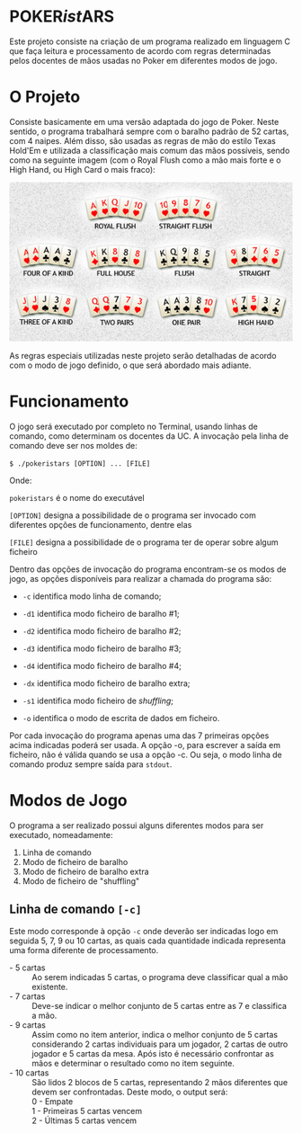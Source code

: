 # POKER<i>ist</i>ARS

Este projeto consiste na criação de um programa realizado em linguagem C que faça leitura e processamento de acordo com regras determinadas pelos docentes de mãos usadas no Poker em diferentes modos de jogo.

# O Projeto

Consiste basicamente em uma versão adaptada do jogo de Poker. Neste sentido, o programa trabalhará sempre com o baralho padrão de 52 cartas, com 4 naipes. Além disso, são usadas as regras de mão do estilo Texas Hold'Em e utilizada a classificação mais comum das mãos possíveis, sendo como na seguinte imagem (com o Royal Flush como a mão mais forte e o High Hand, ou High Card o mais fraco):

![Classificação das Mãos](images/pokerhands.jpg)

As regras especiais utilizadas neste projeto serão detalhadas de acordo com o modo de jogo definido, o que será abordado mais adiante.

# Funcionamento

O jogo será executado por completo no Terminal, usando linhas de comando, como determinam os docentes da UC. A invocação pela linha de comando deve ser nos moldes de:

```$ ./pokeristars [OPTION] ... [FILE]```

Onde:

```pokeristars``` é o nome do executável

```[OPTION]``` designa a possibilidade de o programa ser invocado com diferentes opções de funcionamento, dentre elas

```[FILE]``` designa a possibilidade de o programa ter de operar sobre algum ficheiro

Dentro das opções de invocação do programa encontram-se os modos de jogo, as opções disponíveis para realizar a chamada do programa são:

- ```-c``` identifica modo linha de comando;

- ```-d1``` identifica modo ficheiro de baralho #1;

- ```-d2``` identifica modo ficheiro de baralho #2;

- ```-d3``` identifica modo ficheiro de baralho #3;

- ```-d4``` identifica modo ficheiro de baralho #4;

- ```-dx``` identifica modo ficheiro de baralho extra;

- ```-s1``` identifica modo ficheiro de <i>shuffling</i>;

- ```-o``` identifica o modo de escrita de dados em ficheiro.

Por cada invocação do programa apenas uma das 7 primeiras opções acima indicadas poderá ser usada. A opção -o, para escrever a saı́da em ficheiro, não é válida quando se usa a opção -c. Ou seja, o modo linha de comando produz sempre saı́da para ```stdout```.

# Modos de Jogo

O programa a ser realizado possui alguns diferentes modos para ser executado, nomeadamente:

1. Linha de comando
2. Modo de ficheiro de baralho
3. Modo de ficheiro de baralho extra
4. Modo de ficheiro de "shuffling"

## Linha de comando ```[-c]```

Este modo corresponde à opção ```-c``` onde deverão ser indicadas logo em seguida 5, 7, 9 ou 10 cartas, as quais cada quantidade indicada representa uma forma diferente de processamento.

<dl>
    <dt>- 5 cartas</dt>
	<dd> Ao serem indicadas 5 cartas, o programa deve classificar qual a mão existente.
	</dd>
    <dt>- 7 cartas</dt>
        <dd> Deve-se indicar o melhor conjunto de 5 cartas entre as 7 e classifica a mão.
	</dd>
    <dt>- 9 cartas</dt>
        <dd> Assim como no item anterior, indica o melhor conjunto de 5 cartas considerando 2 cartas individuais para um jogador, 2 cartas de outro jogador e 5 cartas da mesa. Após isto é necessário confrontar as mãos e determinar o resultado como no item seguinte.
	</dd>
    <dt>- 10 cartas</dt>
        <dd> São lidos 2 blocos de 5 cartas, representando 2 mãos diferentes que devem ser confrontadas. Deste modo, o output será:
		<dd>0 - Empate</dd>
		<dd>1 - Primeiras 5 cartas vencem</dd>
		<dd>2 - Últimas 5 cartas vencem</dd>
	</dd>
</dl>
